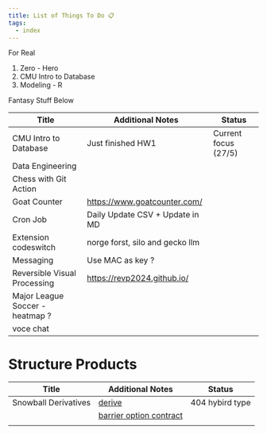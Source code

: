 ```yaml
---
title: List of Things To Do 📋
tags:
  - index
---
```

For Real
1) Zero - Hero
2) CMU Intro to Database
3) Modeling - R


Fantasy Stuff Below

| Title                           | Additional Notes                | Status               |
| ------------------------------- | ------------------------------- | -------------------- |
| CMU Intro to Database           | Just finished HW1               | Current focus (27/5) |
| Data Engineering                |                                 |                      |
| Chess with Git Action           |                                 |                      |
| Goat Counter                    | https://www.goatcounter.com/    |                      |
| Cron Job                        | Daily Update CSV + Update in MD |                      |
| Extension codeswitch            | norge forst, silo and gecko llm |                      |
| Messaging                       | Use MAC as key ?                |                      |
| Reversible Visual Processing    | https://revp2024.github.io/     |                      |
| Major League Soccer - heatmap ? |                                 |                      |
| voce chat                       |                                 |                      |

# Structure Products

| Title                | Additional Notes                                                                                                                                   | Status          |
| -------------------- | -------------------------------------------------------------------------------------------------------------------------------------------------- | --------------- |
| Snowball Derivatives | [derive](https://www.reuters.com/markets/asia/snowball-derivatives-feed-chinas-stock-market-avalanche-2024-01-23/)                                 | 404 hybird type |
|                      | [barrier option contract](https://www.caixinglobal.com/2021-05-19/snowball-derivatives-offer-a-risky-bet-on-stock-market-stability-101715201.html) |                 |
|                      |                                                                                                                                                    |                 |
